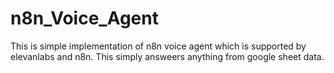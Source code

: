 # n8n_Voice_Agent
This is simple implementation of n8n voice agent which is supported by elevanlabs and n8n. This simply answeers anything from google sheet data. 

